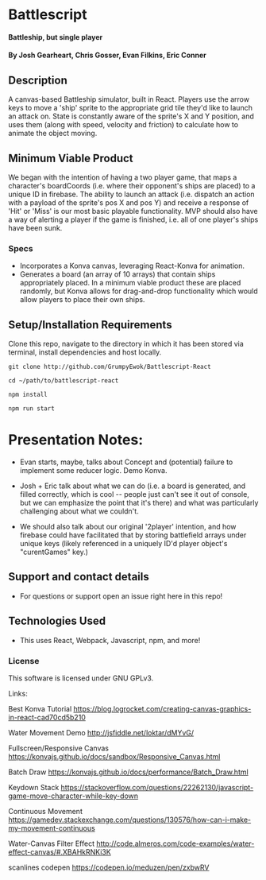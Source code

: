 # Battlescript

#### Battleship, but single player

#### By Josh Gearheart, Chris Gosser, Evan Filkins, Eric Conner

## Description

A canvas-based Battleship simulator, built in React.  Players use the arrow keys to move a 'ship' sprite to the appropriate grid tile they'd like to launch an attack on.  State is constantly aware of the sprite's X and Y position, and uses them (along with speed, velocity and friction) to calculate how to animate the object moving.

## Minimum Viable Product

We began with the intention of having a two player game, that maps a character's boardCoords (i.e. where their opponent's ships are placed) to a unique ID in firebase. The ability to launch an attack (i.e. dispatch an action with a payload of the sprite's pos X and pos Y) and receive a response of 'Hit' or 'Miss' is our most basic playable functionality.  MVP should also have a way of alerting a player if the game is finished, i.e. all of one player's ships have been sunk.

### Specs

* Incorporates a Konva canvas, leveraging React-Konva for animation.
* Generates a board (an array of 10 arrays) that contain ships appropriately placed.  In a minimum viable product these are placed randomly, but Konva allows for drag-and-drop functionality which would allow players to place their own ships.

## Setup/Installation Requirements

Clone this repo, navigate to the directory in which it has been stored via terminal, install dependencies and host locally.

```
git clone http://github.com/GrumpyEwok/Battlescript-React

cd ~/path/to/battlescript-react

npm install

npm run start

```

# Presentation Notes:
  * Evan starts, maybe, talks about Concept and (potential) failure to implement some reducer logic.  Demo Konva.

  * Josh + Eric talk about what we can do (i.e. a board is generated, and filled correctly, which is cool -- people just can't see it out of console, but we can emphasize the point that it's there) and what was particularly challenging about what we couldn't.

  * We should also talk about our original '2player' intention, and how firebase could have facilitated that by storing battlefield arrays under unique keys (likely referenced in a uniquely ID'd player object's "curentGames" key.)


## Support and contact details
- For questions or support open an issue right here in this repo!

## Technologies Used
- This uses React, Webpack, Javascript, npm, and more!

### License
This software is licensed under GNU GPLv3.



Links:

Best Konva Tutorial https://blog.logrocket.com/creating-canvas-graphics-in-react-cad70cd5b210

Water Movement Demo http://jsfiddle.net/loktar/dMYvG/

Fullscreen/Responsive Canvas https://konvajs.github.io/docs/sandbox/Responsive_Canvas.html

Batch Draw https://konvajs.github.io/docs/performance/Batch_Draw.html

Keydown Stack https://stackoverflow.com/questions/22262130/javascript-game-move-character-while-key-down

Continuous Movement https://gamedev.stackexchange.com/questions/130576/how-can-i-make-my-movement-continuous

Water-Canvas Filter Effect http://code.almeros.com/code-examples/water-effect-canvas/#.XBAHkRNKi3K

scanlines codepen https://codepen.io/meduzen/pen/zxbwRV
